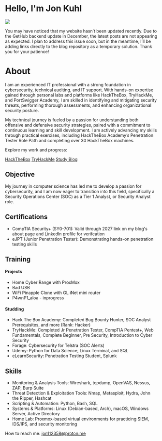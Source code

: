 # Hello, I'm Jon Kuhl
<a href="https://www.linkedin.com/in/jonmkuhl/"><img src="https://img.shields.io/badge/-LinkedIn-0072b1?&style=for-the-badge&logo=linkedin&logoColor=white" /></a> 

You may have noticed that my website hasn’t been updated recently. Due to the GetHub backend update in December, the latest posts are not appearing as expected. I plan to address this issue soon, but in the meantime, I’ll be adding links directly to the blog repository as a temporary solution. Thank you for your patience!

# About

I am an experienced IT professional with a strong foundation in cybersecurity, technical auditing, and IT support. With hands-on expertise gained through personal labs and platforms like HackTheBox, TryHackMe, and PortSwigger Academy, I am skilled in identifying and mitigating security threats, performing thorough assessments, and enhancing organizational security posture.

My technical journey is fueled by a passion for understanding both offensive and defensive security strategies, paired with a commitment to continuous learning and skill development. I am actively advancing my skills through practical exercises, including HackTheBox Academy’s Penetration Tester Role Path and completing over 30 HackTheBox machines.


Explore my work and progress:

 <a href="https://app.hackthebox.com/profile/1068091">HackTheBox</a>
 <a href="https://tryhackme.com/p/Jon112358">TryHackMe</a>
 <a href="https://jon112358.com/pages/about/">Study Blog</a>


## Objective

  My journey in computer science has led me to develop a passion for cybersecurity, and I am now eager to transition into this field, specifically a Security Operations Center (SOC) as a Tier 1 Analyst, or Security Analyst role.

## Certifications

- CompTIA Security+ (SY0-701): Valid through 2027 link on my blog's about page and LinkedIn profile for verifcation 
- eJPT (Junior Penetration Tester): Demonstrating hands-on penetration testing skills   

## Training 

#### Projects

- Home Cyber Range with ProxMox
- Bad USB
- WiFi Pinapple Clone with GL iNet mini router
- P4wnP1_aloa - inprogress
  
#### Studding 

 - Hack The Box Academy: Completed Bug Bounty Hunter, SOC Analyst Prerequisites, and more (Rank: Hacker)
 - TryHackMe: Completed Jr Penetration Tester, CompTIA Pentest+, Web Fundamentals, Complete Beginner, Pre Security, Introduction to Cyber Security
 - Forage: Cybersecurity for Telstra (SOC Alerts) 
 - Udemy: Python for Data Science, Linux Terminal, and SQL 
 - eLearnSecurity: Penetration Testing Student, Splunk 

## Skills

   - Monitoring & Analysis Tools: Wireshark, tcpdump, OpenVAS, Nessus, ZAP, Burp Suite 
   - Threat Detection & Exploitation Tools: Nmap, Metasploit, Hydra, John the Ripper, Hashcat 
   - Scripting & Automation: Python, Bash, SQL 
   - Systems & Platforms: Linux (Debian-based, Arch), macOS, Windows Server, Active Directory 
   - Home Lab: Proxmox-based virtual environments for practicing SIEM, IDS/IPS, and security monitoring 

 
<!--

| Skill                                         | Associated Project         |
|-----------------------------------------------|----------------------------|
| SIEM Implementation and Log Analysis          ||
| Network Traffic Monitoring and Attack Detection | |


## Tools
- also still working on this part too

### Network
<div>
    <img src="https://img.shields.io/badge/-Wireshark-1679A7?&style=for-the-badge&logo=Wireshark&logoColor=white" />
    <img src="https://img.shields.io/badge/-Suricata-EF3B2D?&style=for-the-badge&logo=Suricata&logoColor=white" />
</div>

### Endpoint
<div>
    <img src="https://img.shields.io/badge/-Microsoft_Defender_for_Endpoint-00A4EF?&style=for-the-badge&logo=Microsoft&logoColor=white" />
    
</div>

### SIEM
<div>
    <img src="https://img.shields.io/badge/-Splunk-000000?&style=for-the-badge&logo=Splunk&logoColor=white" />
    <img src="https://img.shields.io/badge/-Elastic-005571?&style=for-the-badge&logo=Elastic&logoColor=white" />
    <img src="https://img.shields.io/badge/-Wazuh-5C2D91?&style=for-the-badge&logo=Wazuh&logoColor=white" />
</div>
-->
 


 How to reach me: jon112358@proton.me
  
<!--

- 🔭 I’m currently working on ...
- 🌱 I’m currently learning ...

- 📫 How to reach me: jon112358@proton.me

-->
